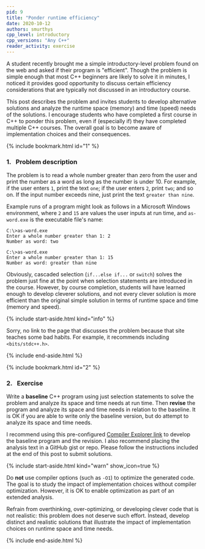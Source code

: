 ```yaml
---
pid: 9
title: "Ponder runtime efficiency"
date: 2020-10-12
authors: smurthys
cpp_level: introductory
cpp_versions: "Any C++" 
reader_activity: exercise
---
```


A student recently brought me a simple introductory-level problem found on the web and
asked if their program is "efficient". Though the problem is simple enough that most C++
beginners are likely to solve it in minutes, I noticed it provides good opportunity to
discuss certain efficiency considerations that are typically not discussed in an
introductory course.

This post describes the problem and invites students to develop alternative solutions and
analyze the runtime space (memory) and time (speed) needs of the solutions. I encourage
students who have completed a first course in C++ to ponder this problem, even if
(especially if) they have completed multiple C++ courses. The overall goal is to become
aware of implementation choices and their consequences.
<!--more-->

{% include bookmark.html id="1" %}

### 1.&nbsp;&nbsp; Problem description

The problem is to read a whole number greater than zero from the user and print the
number as a word as long as the number is under 10. For example, if the user enters `1`,
print the text `one`; if the user enters `2`, print `two`; and so on. If the input number
exceeds nine, just print the text `greater than nine`.

Example runs of a program might look as follows in a Microsoft Windows environment, where
`2` and `15` are values the user inputs at run time, and `as-word.exe` is the executable
file's name:

```console
C:\>as-word.exe
Enter a whole number greater than 1: 2
Number as word: two

C:\>as-word.exe
Enter a whole number greater than 1: 15
Number as word: greater than nine
```

Obviously, cascaded selection (`if...else if...` or `switch`) solves the problem just
fine at the point when selection statements are introduced in the course. However, by
course completion, students will have learned enough to develop cleverer solutions, and
not every clever solution is more efficient than the original simple solution in terms
of runtime space and time (memory and speed).

{% include start-aside.html kind="info" %}

Sorry, no link to the page that discusses the problem because that site teaches some bad
habits. For example, it recommends including `<bits/stdc++.h>`.

{% include end-aside.html %}

{% include bookmark.html id="2" %}

### 2.&nbsp;&nbsp; Exercise

Write a **baseline** C++ program using just selection statements to solve the problem
and analyze its space and time needs at run time. Then **revise** the program and
analyze its space and time needs in relation to the baseline. It is OK if you are able
to write only the baseline version, but do attempt to analyze its space and time needs.

I recommend using this pre-configured [Compiler Explorer link](https://godbolt.org/z/xvaY1n)
to develop the baseline program and the revision. I also recommend placing the analysis
text in a GitHub gist or repo. Please follow the instructions included at the end of this
post to submit solutions.

{% include start-aside.html kind="warn" show_icon=true %}

Do **not** use compiler options (such as `-O1`) to optimize the generated code. The goal
is to study the impact of implementation choices without compiler optimization. However,
it is OK to enable optimization as part of an extended analysis.

Refrain from overthinking, over-optimizing, or developing clever code that is not
realistic: this problem does not deserve such effort. Instead, develop distinct and
realistic solutions that illustrate the impact of implementation choices on runtime space
and time needs.

{% include end-aside.html %}
